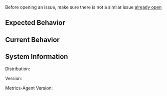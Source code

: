 Before opening an issue, make sure there is not a similar issue [already open](https://github.com/digitalocean/metrics-agent/issues)

## Expected Behavior

## Current Behavior

## System Information
Distribution:

Version:

Metrics-Agent Version:
